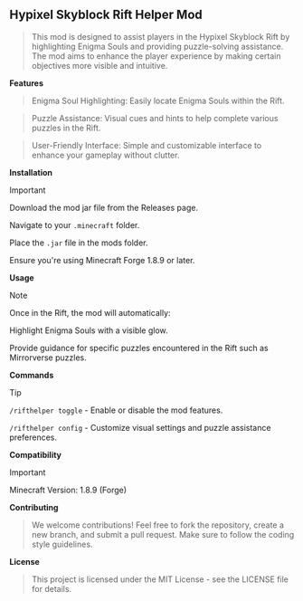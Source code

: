 ## **Hypixel Skyblock Rift Helper Mod** ##

>This mod is designed to assist players in the Hypixel Skyblock Rift by highlighting Enigma Souls and providing puzzle-solving assistance. The mod aims to enhance the player experience by making certain objectives more visible and intuitive.

**Features**

>Enigma Soul Highlighting: Easily locate Enigma Souls within the Rift.

>Puzzle Assistance: Visual cues and hints to help complete various puzzles in the Rift.

>User-Friendly Interface: Simple and customizable interface to enhance your gameplay without clutter.


**Installation**
>[!IMPORTANT]
>Download the mod jar file from the Releases page.
>
>Navigate to your `.minecraft` folder.
>
>Place the `.jar` file in the mods folder.
>
>Ensure you're using Minecraft Forge 1.8.9 or later.

**Usage**
>[!NOTE]
>Once in the Rift, the mod will automatically:
>
> Highlight Enigma Souls with a visible glow.
>
> Provide guidance for specific puzzles encountered in the Rift such as Mirrorverse puzzles.

**Commands**

> [!TIP]
>`/rifthelper toggle` - Enable or disable the mod features.
> 
>`/rifthelper config` - Customize visual settings and puzzle assistance preferences.

**Compatibility**

> [!IMPORTANT]
>Minecraft Version: 1.8.9 (Forge)


**Contributing**

>We welcome contributions! Feel free to fork the repository, create a new branch, and submit a pull request. Make sure to follow the coding style guidelines.


**License**

>This project is licensed under the MIT License - see the LICENSE file for details.
